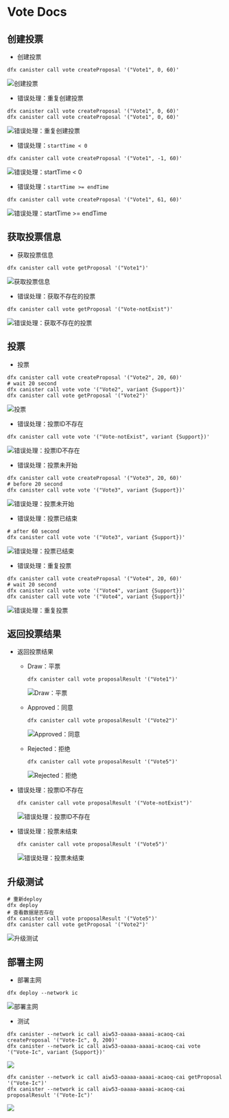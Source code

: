 # Vote Docs

## 创建投票

- 创建投票

```shell
dfx canister call vote createProposal '("Vote1", 0, 60)'
```

![创建投票](https://cdn.jsdelivr.net/gh/mouweng/FigureBed/img/202203301559649.jpg)

- 错误处理：重复创建投票

```shell
dfx canister call vote createProposal '("Vote1", 0, 60)'
dfx canister call vote createProposal '("Vote1", 0, 60)'
```

![错误处理：重复创建投票](https://cdn.jsdelivr.net/gh/mouweng/FigureBed/img/202203301600903.jpg)

- 错误处理：`startTime < 0`

```shell
dfx canister call vote createProposal '("Vote1", -1, 60)'
```

![错误处理：startTime < 0](https://cdn.jsdelivr.net/gh/mouweng/FigureBed/img/202203301600223.jpg)

- 错误处理：`startTime >= endTime`

```shell
dfx canister call vote createProposal '("Vote1", 61, 60)'
```

![错误处理：startTime >= endTime](https://cdn.jsdelivr.net/gh/mouweng/FigureBed/img/202203301600161.jpg)

## 获取投票信息

- 获取投票信息

```shell
dfx canister call vote getProposal '("Vote1")'
```

![获取投票信息](https://cdn.jsdelivr.net/gh/mouweng/FigureBed/img/202203301604730.jpg)

- 错误处理：获取不存在的投票

```shell
dfx canister call vote getProposal '("Vote-notExist")'
```

![错误处理：获取不存在的投票](https://cdn.jsdelivr.net/gh/mouweng/FigureBed/img/202203301603504.jpg)

## 投票

- 投票

```shell
dfx canister call vote createProposal '("Vote2", 20, 60)'
# wait 20 second 
dfx canister call vote vote '("Vote2", variant {Support})'
dfx canister call vote getProposal '("Vote2")'
```

![投票](https://cdn.jsdelivr.net/gh/mouweng/FigureBed/img/202203301618405.jpg)

- 错误处理：投票ID不存在

```shell
dfx canister call vote vote '("Vote-notExist", variant {Support})'
```

![错误处理：投票ID不存在](https://cdn.jsdelivr.net/gh/mouweng/FigureBed/img/202203301618278.jpg)

- 错误处理：投票未开始

```shell
dfx canister call vote createProposal '("Vote3", 20, 60)'
# before 20 second 
dfx canister call vote vote '("Vote3", variant {Support})'
```

![错误处理：投票未开始](https://cdn.jsdelivr.net/gh/mouweng/FigureBed/img/202203301617390.jpg)

- 错误处理：投票已结束

```shell
# after 60 second 
dfx canister call vote vote '("Vote3", variant {Support})'
```

![错误处理：投票已结束](https://cdn.jsdelivr.net/gh/mouweng/FigureBed/img/202203301617332.jpg)

- 错误处理：重复投票

```shell
dfx canister call vote createProposal '("Vote4", 20, 60)'
# wait 20 second 
dfx canister call vote vote '("Vote4", variant {Support})'
dfx canister call vote vote '("Vote4", variant {Support})'
```

![错误处理：重复投票](https://cdn.jsdelivr.net/gh/mouweng/FigureBed/img/202203301620427.jpg)

## 返回投票结果

- 返回投票结果

  - Draw：平票

    ```shell
    dfx canister call vote proposalResult '("Vote1")'         
    ```

    ![Draw：平票](https://cdn.jsdelivr.net/gh/mouweng/FigureBed/img/202203301623024.jpg)

  - Approved：同意

    ```shell
    dfx canister call vote proposalResult '("Vote2")'
    ```

    ![Approved：同意](https://cdn.jsdelivr.net/gh/mouweng/FigureBed/img/202203301623097.jpg)

  - Rejected：拒绝

    ```shell
    dfx canister call vote proposalResult '("Vote5")'
    ```

    ![Rejected：拒绝](https://cdn.jsdelivr.net/gh/mouweng/FigureBed/img/202203301625104.jpg)

    

- 错误处理：投票ID不存在

  ```shell
  dfx canister call vote proposalResult '("Vote-notExist")'
  ```

  ![错误处理：投票ID不存在](https://cdn.jsdelivr.net/gh/mouweng/FigureBed/img/202203301624960.jpg)

- 错误处理：投票未结束

  ```shell
  dfx canister call vote proposalResult '("Vote5")'
  ```

  ![错误处理：投票未结束](https://cdn.jsdelivr.net/gh/mouweng/FigureBed/img/202203301625104.jpg)

## 升级测试

```shell
# 重新deploy
dfx deploy
# 查看数据是否存在
dfx canister call vote proposalResult '("Vote5")'
dfx canister call vote getProposal '("Vote2")' 
```

![升级测试](https://cdn.jsdelivr.net/gh/mouweng/FigureBed/img/202203301629091.jpg)

## 部署主网

- 部署主网

```
dfx deploy --network ic
```

![部署主网](https://cdn.jsdelivr.net/gh/mouweng/FigureBed/img/202203301637180.jpg)

- 测试

```shell
dfx canister --network ic call aiw53-oaaaa-aaaai-acaoq-cai createProposal '("Vote-Ic", 0, 200)'
dfx canister --network ic call aiw53-oaaaa-aaaai-acaoq-cai vote '("Vote-Ic", variant {Support})'
```

![](https://cdn.jsdelivr.net/gh/mouweng/FigureBed/img/202203301642472.jpg)

```shell
dfx canister --network ic call aiw53-oaaaa-aaaai-acaoq-cai getProposal '("Vote-Ic")'
dfx canister --network ic call aiw53-oaaaa-aaaai-acaoq-cai proposalResult '("Vote-Ic")'
```

![](https://cdn.jsdelivr.net/gh/mouweng/FigureBed/img/202203301643428.jpg)